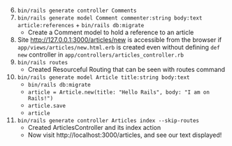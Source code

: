 6. `bin/rails generate controller Comments`
5. `bin/rails generate model Comment commenter:string body:text article:references` + `bin/rails db:migrate`
    - Create a Comment model to hold a reference to an article
4. Site http://127.0.0.1:3000/articles/new is accessible from the browser if `app/views/articles/new.html.erb` is created even without defining `def new` controller in `app/controllers/articles_controller.rb` 
3. `bin/rails routes`
    - Created Resourceful Routing that can be seen with routes command
2. `bin/rails generate model Article title:string body:text`
    - `bin/rails db:migrate`
    - `article = Article.new(title: "Hello Rails", body: "I am on Rails!")`
    - `article.save`
    - `article`
1. `bin/rails generate controller Articles index --skip-routes`
    - Created ArticlesController and its index action
    - Now visit http://localhost:3000/articles, and see our text displayed!